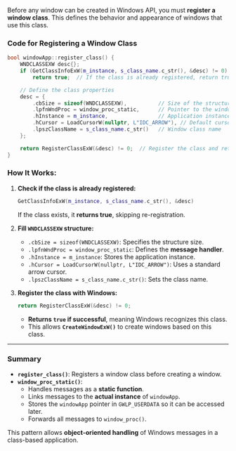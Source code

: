 Before any window can be created in Windows API, you must **register a window class**. This defines the behavior and appearance of windows that use this class.
### **Code for Registering a Window Class**

```cpp
bool windowApp::register_class() {
    WNDCLASSEXW desc{};
    if (GetClassInfoExW(m_instance, s_class_name.c_str(), &desc) != 0) 
        return true;  // If the class is already registered, return true

    // Define the class properties
    desc = { 
        .cbSize = sizeof(WNDCLASSEXW),          // Size of the structure
        .lpfnWndProc = window_proc_static,      // Pointer to the window procedure
        .hInstance = m_instance,                // Application instance
        .hCursor = LoadCursorW(nullptr, L"IDC_ARROW"), // Default cursor
        .lpszClassName = s_class_name.c_str()   // Window class name
    };

    return RegisterClassExW(&desc) != 0;  // Register the class and return true if successful
}
```

### **How It Works:**

1. **Check if the class is already registered:**
    
    ```cpp
    GetClassInfoExW(m_instance, s_class_name.c_str(), &desc)
    ```
    
    If the class exists, it **returns true**, skipping re-registration.
    
2. **Fill `WNDCLASSEXW` structure:**
    
    - `.cbSize = sizeof(WNDCLASSEXW)`: Specifies the structure size.
    - `.lpfnWndProc = window_proc_static`: Defines the **message handler**.
    - `.hInstance = m_instance`: Stores the application instance.
    - `.hCursor = LoadCursorW(nullptr, L"IDC_ARROW")`: Uses a standard arrow cursor.
    - `.lpszClassName = s_class_name.c_str()`: Sets the class name.
3. **Register the class with Windows:**
    
    ```cpp
    return RegisterClassExW(&desc) != 0;
    ```
    
    - **Returns `true` if successful**, meaning Windows recognizes this class.
    - This allows **`CreateWindowExW()`** to create windows based on this class.

---
### **Summary**

- **`register_class()`**: Registers a window class before creating a window.
- **`window_proc_static()`**:
    - Handles messages as a **static function**.
    - Links messages to the **actual instance** of `windowApp`.
    - Stores the `windowApp` pointer in `GWLP_USERDATA` so it can be accessed later.
    - Forwards all messages to `window_proc()`.

This pattern allows **object-oriented handling** of Windows messages in a class-based application.
